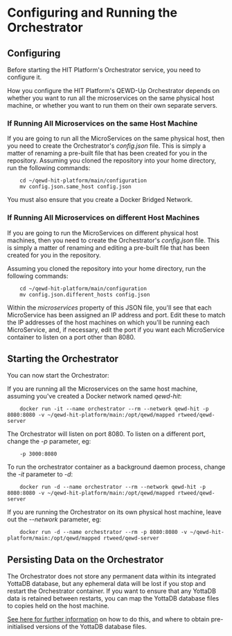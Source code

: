 # Configuring and Running the Orchestrator

## Configuring

Before starting the HIT Platform's Orchestrator service, you need to configure it.

How you configure the HIT Platform's QEWD-Up Orchestrator depends on whether you want to 
run all the microservices on the same physical host machine, or whether you want to run them
on their own separate servers.


### If Running All Microservices on the same Host Machine

If you are going to run all the MicroServices on the same physical host, then 
you need to create the Orchestrator's *config.json* file.  This is simply a matter of
renaming a pre-built file that has been created for you in the repository.  Assuming you
cloned the repository into your home directory, run the following commands:

        cd ~/qewd-hit-platform/main/configuration
        mv config.json.same_host config.json

You must also ensure that you create a Docker Bridged Network.


### If Running All Microservices on different Host Machines

If you are going to run the MicroServices on different physical host machines, then 
you need to create the Orchestrator's *config.json* file.  This is simply a matter of
renaming and editing a pre-built file that has been created for you in the repository.  

Assuming you cloned the repository into your home directory, run the following commands:

        cd ~/qewd-hit-platform/main/configuration
        mv config.json.different_hosts config.json

Within the *microservices* property of this JSON file, you'll see that each MicroService
has been assigned an IP address and port.  Edit these to match the IP addresses of the host
machines on which you'll be running each MicroService, and, if necessary, edit the port if
you want each MicroService container to listen on a port other than 8080.


## Starting the Orchestrator

You can now start the Orchestrator:

If you are running all the Microservices on the same host machine, assuming you've created
a Docker network named *qewd-hit*:

        docker run -it --name orchestrator --rm --network qewd-hit -p 8080:8080 -v ~/qewd-hit-platform/main:/opt/qewd/mapped rtweed/qewd-server

The Orchestrator will listen on port 8080.  To listen on a different port, change the *-p* parameter, eg:

        -p 3000:8080

To run the orchestrator container as a background daemon process, change the *-it* parameter to *-d*:

        docker run -d --name orchestrator --rm --network qewd-hit -p 8080:8080 -v ~/qewd-hit-platform/main:/opt/qewd/mapped rtweed/qewd-server


If you are running the Orchestrator on its own physical host machine, leave out the *--network* parameter, eg:


        docker run -d --name orchestrator --rm -p 8080:8080 -v ~/qewd-hit-platform/main:/opt/qewd/mapped rtweed/qewd-server


## Persisting Data on the Orchestrator

The Orchestrator does not store any permanent data within its integrated YottaDB database, but any
ephemeral data will be lost if you stop and restart the Orchestrator container.  If you want to
ensure that any YottaDB data is retained between restarts, you can map the YottaDB database files to
copies held on the host machine.  

[See here for further information](https://github.com/robtweed/yotta-gbldir-files) on how to do this, and
where to obtain pre-initialised versions of the YottaDB database files.



